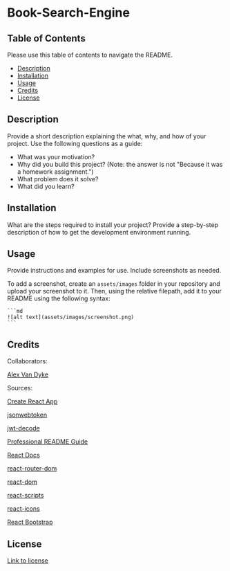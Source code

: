 # Book-Search-Engine

## Table of Contents

Please use this table of contents to navigate the README.

- [Description](#description)
- [Installation](#installation)
- [Usage](#usage)
- [Credits](#credits)
- [License](#license)

## Description

Provide a short description explaining the what, why, and how of your project. Use the following questions as a guide:

- What was your motivation?
- Why did you build this project? (Note: the answer is not "Because it was a homework assignment.")
- What problem does it solve?
- What did you learn?

## Installation

What are the steps required to install your project? Provide a step-by-step description of how to get the development environment running.

## Usage

Provide instructions and examples for use. Include screenshots as needed.

To add a screenshot, create an `assets/images` folder in your repository and upload your screenshot to it. Then, using the relative filepath, add it to your README using the following syntax:

    ```md
    ![alt text](assets/images/screenshot.png)
    ```

## Credits

Collaborators:

[Alex Van Dyke](https://github.com/AlexandertheGreat491)

Sources:

[Create React App](https://github.com/facebook/create-react-app)

[jsonwebtoken](https://www.npmjs.com/package/jsonwebtoken)

[jwt-decode](https://www.npmjs.com/package/jwt-decode)

[Professional README Guide](https://coding-boot-camp.github.io/full-stack/github/professional-readme-guide)

[React Docs](https://reactjs.org/docs/getting-started.html)

[react-router-dom](https://www.npmjs.com/package/react-router-dom)

[react-dom](https://www.npmjs.com/package/react-dom)

[react-scripts](https://www.npmjs.com/package/react-scripts)

[react-icons](https://react-icons.github.io/react-icons/)

[React Bootstrap](https://react-bootstrap.netlify.app/getting-started/introduction/)

## License

[Link to license](./LICENSE)